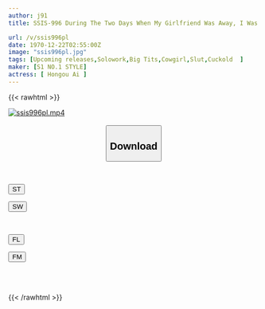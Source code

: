 ```yaml
---
author: j91
title: SSIS-996 During The Two Days When My Girlfriend Was Away, I Was Seduced By Her Older Sister's Tight Hips After Returning From Overseas, And I Ejaculated Over And Over Again... Ai Hongo

url: /v/ssis996pl
date: 1970-12-22T02:55:00Z
image: "ssis996pl.jpg"
tags: [Upcoming releases,Solowork,Big Tits,Cowgirl,Slut,Cuckold	 ]
maker: [S1 NO.1 STYLE]
actress: [ Hongou Ai ]
---
```



{{< rawhtml >}}

<div class="video" data-videoid="pending_link.html">
    <a href="javascript:;">
        <img src="/v/ssis996pl/ssis996pl.jpg" width="WIDTH" height="HEIGHT" alt="ssis996pl.mp4" loading="lazy">
    </a>
</div>

<script type="text/javascript" src="https://j91.asia/asset/on-demand-pend.js"></script>

<br>
  <link rel="stylesheet" href="https://j91.asia/asset/bs5.css">
  
  <center>
  <button class="btn btn-primary" type="button" data-bs-toggle="collapse" data-bs-target=".multi-collapse" aria-expanded="false" aria-controls="multiCollapseExample1 multiCollapseExample2"><h2>Download</h2></button></center>
</p>
<div class="row">
  <div class="col">
    <div class="collapse multi-collapse" id="multiCollapseExample1">
      <div class="card card-body">
	      	      <br>
<div class="buttons">  
<p><a href="https://j91.asia/pending_link.html" target="_blank"><button class="btn-hover color-3"><i class="fa fa-download"></i> ST</button></a></p>
<p><a href="https://j91.asia/pending_link.html" target="_blank"><button class="btn-hover color-2"><i class="fa fa-download"></i> SW</button></a></p></div>
    </div>
  </div>
</div>
  <div class="col">
    <div class="collapse multi-collapse" id="multiCollapseExample2">
      <div class="card card-body">
	      <br>
<div class="buttons">
<p><a href="https://j91.asia/pending_link.html" target="_blank"><button class="btn-hover color-9"><i class="fa fa-download"></i> FL</button></a></p>
<p><a href="https://j91.asia/pending_link.html" target="_blank"><button class="btn-hover color-8"><i class="fa fa-download"></i> FM</button></a></p></div>
<br><br>
      </div>
    </div>
  </div>
</div>

{{< /rawhtml >}}